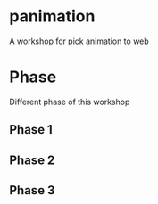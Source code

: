 # panimation
A workshop for pick animation to web 

# Phase
Different phase of this workshop
## Phase 1

## Phase 2

## Phase 3